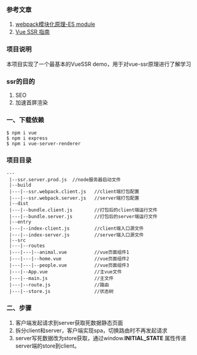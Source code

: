 ### 参考文章
1. [webpack模块化原理-ES module](https://www.jianshu.com/p/c6a07755b08d "webpack模块化原理-ES module")
2. [Vue SSR 指南](https://ssr.vuejs.org/zh/api/ "Vue SSR 指南")

### 项目说明
本项目实现了一个最基本的VueSSR demo，用于对vue-ssr原理进行了解学习

### ssr的目的
1. SEO
2. 加速首屏渲染

### 一、下载依赖
```
$ npm i vue
$ npm i express
$ npm i vue-server-renderer
```
### 项目目录
```
---
 |--ssr.server.prod.js  //node服务器启动文件
 |--build
 |---|--ssr.webpack.client.js   //client端打包配置
 |---|--ssr.webpack.server.js   //server端打包配置
 |--dist
 |---|--bundle.client.js        //打包后的client端运行文件
 |---|--bundle.server.js        //打包后的server端运行文件
 |--entry
 |---|--index-client.js         //client端入口源文件
 |---|--index-server.js         //server端入口源文件
 |--src
 |---|--routes
 |---|---|--animal.vue          //vue页面组件1
 |---|---|--home.vue            //vue页面组件2
 |---|---|--people.vue          //vue页面组件3
 |---|--App.vue                 //主vue文件
 |---|--main.js                 //主文件
 |---|--route.js                //路由
 |---|--store.js                //状态树
```

### 二、步骤
1. 客户端发起请求到server获取死数据静态页面
2. 拆分client和server，客户端实现spa，切换路由时不再发起请求
3. server写死数据改为store获取，通过window.__INITIAL_STATE__ 属性传递server端的store到client。
